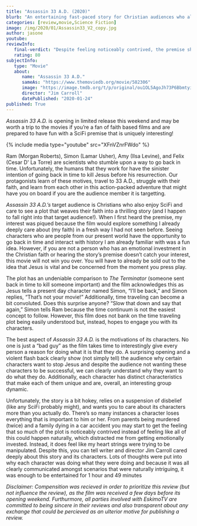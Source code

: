 ```yaml
---
title: "Assassin 33 A.D. (2020)"
blurb: "An entertaining fast-paced story for Christian audiences who also love SciFi!"
categories: [review,movie,Science Fiction]
image: /img/2020/01/Assassin33_V2_copy.jpg
author: jasone
youtube: 
reviewInfo:
   final-verdict: "Despite feeling noticeably contrived, the premise should appeal to a niche Christian SciFi loving audience who can expect fun action and an entertaining fast-paced story."
   rating: 80
subjectInfo:
   type: "Movie"
   about:
      name: "Assassin 33 A.D."
      sameAs: "https://www.themoviedb.org/movie/582306"
      image: "https://image.tmdb.org/t/p/original/ou1OL5AgoJh73P6BbmtyiNJGWpQ.jpg"
      director: "Jim Carroll"
      datePublished: "2020-01-24"
published: True
---
```


*Assassin 33 A.D.* is opening in limited release this weekend and may be worth a trip to the movies if you’re a fan of faith based films and are prepared to have fun with a SciFi premise that is uniquely interesting!

{% include media type="youtube" src="XFnVZnrFWdo" %}

Ram (Morgan Roberts), Simon (Lamar Usher), Amy (Ilsa Levine), and Felix (Cesar D' La Torre) are scientists who stumble upon a way to go back in time. Unfortunately, the humans that they work for have the sinister intention of going back in time to kill Jesus before his resurrection. Our protagonists learn of these motives, travel to 33 A.D., struggle with their faith, and learn from each other in this action-packed adventure that might have you on board if you are the audience member it is targetting.

*Assassin 33 A.D.’s* target audience is Christians who also enjoy SciFi and care to see a plot that weaves their faith into a thrilling story (and I happen to fall right into that target audience!). When I first heard the premise, my interest was piqued because the film would explore something I already deeply care about (my faith) in a fresh way I had not seen before. Seeing characters who are people from our present world have the opportunity to go back in time and interact with history I am already familiar with was a fun idea. However, if you are not a person who has an emotional investment in the Christian faith or hearing the story’s premise doesn’t catch your interest, this movie will not win you over. You will have to already be sold out to the idea that Jesus is vital and be concerned from the moment you press play.

The plot has an undeniable comparison to *The Terminator* (someone sent back in time to kill someone important) and the film acknowledges this as Jesus tells a present day character named Simon, “I’ll be back,” and Simon replies, “That’s not your movie!” Additionally, time traveling can become a bit convoluted. Does this surprise anyone? “Slow that down and say that again,” Simon tells Ram because the time continuum is not the easiest concept to follow. However, this film does not bank on the time traveling plot being easily understood but, instead, hopes to engage you with its characters.

The best aspect of *Assassin 33 A.D.* is the motivations of its characters. No one is just a “bad guy” as the film takes time to interestingly give every person a reason for doing what it is that they do. A surprising opening and a violent flash back clearly show (not simply tell) the audience why certain characters want to stop Jesus and despite the audience not wanting these characters to be successful, we can clearly understand why they want to do what they do. Additionally, each character has distinct characteristics that make each of them unique and are, overall, an interesting group dynamic.

Unfortunately, the story is a bit hokey, relies on a suspension of disbelief (like any SciFi probably might), and wants you to care about its characters more than you actually do. There’s so many instances a character loses everything that is important to him or her. From parents being murdered (twice) and a family dying in a car accident you may start to get the feeling that so much of the plot is noticeably contrived instead of feeling like all of this could happen naturally, which distracted me from getting emotionally invested. Instead, it does feel like my heart strings were trying to be manipulated. Despite this, you can tell writer and director Jim Carroll cared deeply about this story and its characters. Lots of thoughts were put into why each character was doing what they were doing and because it was all clearly communicated amongst scenarios that were naturally intriguing, it was enough to be entertained for 1 hour and 49 minutes


<i>Disclaimer: Compensition was recieved in order to prioritize this review (but not influence the review), as the film was received a few days before its opening weekend. Furthurmore, all parties involved with EskimoTV are committed to being sincere in their reviews and also transparent about any exchange that could be percieved as an ulterior motive for publishing a review.</i>